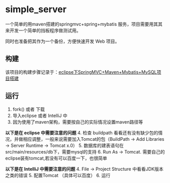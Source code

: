 # simple_server
一个简单的用maven搭建的springmvc+spring+mybatis 服务，项目需要用其其来开发一个简单的挡板程序做测试用。

同时也准备把其作为一个备份，方便快速开发 Web 项目。

## 构建
该项目的构建步骤记录于：[eclipse下SpringMVC+Maven+Mybatis+MySQL项目搭建](https://github.com/LycPandaria/JavaInterview/blob/master/notes/demo_springmvc%2Bmybatis%2Bmaven.md)

## 运行
1. fork() 或者 下载
2. 导入eclipse 或者 IntelliJ 中
3. 因为使用了maven架构，需要按自己的实际情况设置maven路径等

**以下是在 eclipse 中需要注意的问题**
4. 检查 buildpath 看看还有没有缺少包的情况，并做相应调整，一般来说需要加入Tomcat的包（BuildPath -> Add Libraries -> Server Runtime -> Tomcat x.0）
5. 数据库的建表语句在src/main/resources/db下，需要mysql的支持
6. Run As -> Tomcat. 需要自己的eclipse装有tomcat,若没有可以百度一下，也很简单

**以下是在 IntelliJ 中需要注意的问题**
4. File -> Project Structure 中看看JDK版本之类的错误
5. 配置Tomcat （具体可以百度）
6. 运行